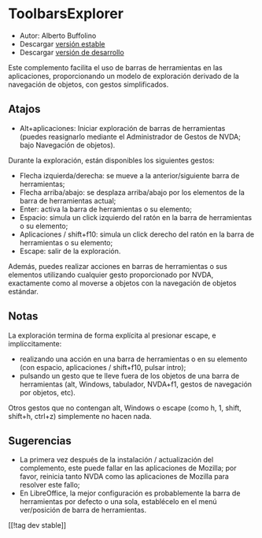 # ToolbarsExplorer #

* Autor: Alberto Buffolino
* Descargar [versión estable][1]
* Descargar [versión de desarrollo][2]

Este complemento facilita el uso de barras de herramientas en las
aplicaciones, proporcionando un modelo de exploración derivado de la
navegación de objetos, con gestos simplificados.

## Atajos

* Alt+aplicaciones: Iniciar exploración de barras de herramientas<br>
(puedes reasignarlo mediante el Administrador de Gestos de NVDA; bajo Navegación de objetos).

Durante la exploración, están disponibles los siguientes gestos:

* Flecha izquierda/derecha: se mueve a la anterior/siguiente barra de
  herramientas;
* Flecha arriba/abajo: se desplaza arriba/abajo por los elementos de la
  barra de herramientas actual;
* Enter: activa la barra de herramientas o su elemento;
* Espacio: simula un click izquierdo del ratón en la barra de herramientas o
  su elemento;
* Aplicaciones / shift+f10: simula un click derecho del ratón en la barra de
  herramientas o su elemento;
* Escape: salir de la exploración.

Además, puedes realizar acciones en barras de herramientas o sus elementos
utilizando cualquier gesto proporcionado por NVDA, exactamente como al
moverse a objetos con la navegación de objetos estándar.

## Notas

La exploración termina de forma explícita al presionar escape, e
implíccitamente:

* realizando una acción en una barra de herramientas o en su elemento (con
  espacio, aplicaciones / shift+f10, pulsar intro);
* pulsando un gesto que te lleve fuera de los objetos de una barra de
  herramientas (alt, Windows, tabulador, NVDA+f1, gestos de navegación por
  objetos, etc).

Otros gestos que no contengan alt, Windows o escape (como h, 1, shift,
shift+h, ctrl+z) simplemente no hacen nada.

## Sugerencias

* La primera vez después de la instalación / actualización del complemento,
  este puede fallar en las aplicaciones de Mozilla; por favor, reinicia
  tanto NVDA como las aplicaciones de Mozilla para resolver este fallo;
* En LibreOffice, la mejor configuración es probablemente la barra de
  herramientas por defecto o una sola, establécelo en el menú ver/posición
  de barra de herramientas.


[[!tag dev stable]]

[1]: https://www.nvaccess.org/addonStore/legacy?file=toolbarsExplorer

[2]: https://www.nvaccess.org/addonStore/legacy?file=toolbarsExplorer-dev
